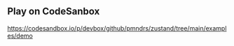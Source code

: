 ## Play on CodeSanbox

https://codesandbox.io/p/devbox/github/pmndrs/zustand/tree/main/examples/demo